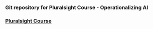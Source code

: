 ### Git repository for Pluralsight Course - Operationalizing AI
### [Pluralsight Course](https://www.pluralsight.com/courses/microsoft-azure-operationalizing-ai-solutions)
